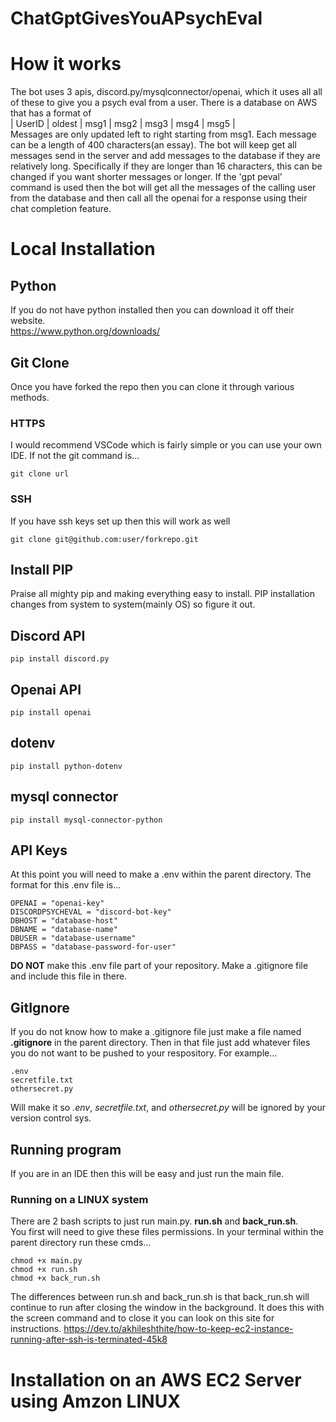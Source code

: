 # ChatGptGivesYouAPsychEval
# How it works
The bot uses 3 apis, discord.py/mysqlconnector/openai, which it uses all all of these to give you a psych eval from a user. There is a database on AWS that has a format of  
| UserID | oldest | msg1 | msg2 | msg3 | msg4 | msg5 |  
Messages are only updated left to right starting from msg1. Each message can be a length of 400 characters(an essay). The bot will keep get all messages send in the server and add messages to the database if they are relatively long. Specifically if they are longer than 16 characters, this can be changed if you want shorter messages or longer. If the 'gpt peval' command is used then the bot will get all the messages of the calling user from the database and then call all the openai for a response using their chat completion feature.

# Local Installation
## Python
If you do not have python installed then you can download it off their website.  
https://www.python.org/downloads/
## Git Clone
Once you have forked the repo then you can clone it through various methods.
### HTTPS
I would recommend VSCode which is fairly simple or you can use your own IDE. If not the git command is...
```
git clone url
```
### SSH
If you have ssh keys set up then this will work as well
```
git clone git@github.com:user/forkrepo.git
```
## Install PIP
Praise all mighty pip and making everything easy to install. PIP installation changes from system to system(mainly OS) so figure it out.

## Discord API
```
pip install discord.py
```

## Openai API
```
pip install openai
```

## dotenv
```
pip install python-dotenv
```

## mysql connector
```
pip install mysql-connector-python
```
## API Keys
At this point you will need to make a .env within the parent directory. The format for this .env file is...
```
OPENAI = "openai-key"
DISCORDPSYCHEVAL = "discord-bot-key"
DBHOST = "database-host"
DBNAME = "database-name"
DBUSER = "database-username"
DBPASS = "database-password-for-user"
```
**DO NOT** make this .env file part of your repository. Make a .gitignore file and include this file in there.

## GitIgnore
If you do not know how to make a .gitignore file just make a file named **.gitignore** in the parent directory. 
Then in that file just add whatever files you do not want to be pushed to your respository. For example...
```
.env
secretfile.txt
othersecret.py
```
Will make it so *.env*, *secretfile.txt*, and *othersecret.py* will be ignored by your version control sys.

## Running program
If you are in an IDE then this will be easy and just run the main file.
### Running on a LINUX system
There are 2 bash scripts to just run main.py. **run.sh** and **back_run.sh**.  
You first will need to give these files permissions. In your terminal within the parent directory run these cmds...
```
chmod +x main.py
chmod +x run.sh
chmod +x back_run.sh
```
The differences between run.sh and back_run.sh is that back_run.sh will continue to run after closing the window in the background. It does this with the screen 
command and to close it you can look on this site for instructions. https://dev.to/akhileshthite/how-to-keep-ec2-instance-running-after-ssh-is-terminated-45k8

# Installation on an AWS EC2 Server using Amzon LINUX
